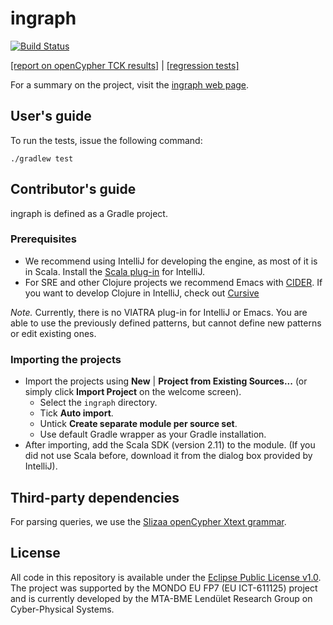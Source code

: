 # ingraph

[![Build Status](https://travis-ci.org/FTSRG/ingraph.svg?branch=master)](https://travis-ci.org/FTSRG/ingraph)

[[report on openCypher TCK results]](http://docs.inf.mit.bme.hu/ingraph/pub/opencypher-report.pdf) | [[regression tests]](http://docs.inf.mit.bme.hu/ingraph/tests/regressionTests/)

For a summary on the project, visit the [ingraph web page](http://docs.inf.mit.bme.hu/ingraph/).

## User's guide

To run the tests, issue the following command:

```
./gradlew test
```

## Contributor's guide

ingraph is defined as a Gradle project.

### Prerequisites
* We recommend using IntelliJ for developing the engine, as most of it is in Scala. Install the [Scala plug-in](https://plugins.jetbrains.com/idea/plugin/1347-scala) for IntelliJ.
* For SRE and other Clojure projects we recommend Emacs with [CIDER](https://cider.readthedocs.io/en/latest/). If you want to develop Clojure in IntelliJ, check out [Cursive](https://cursive-ide.com/) 

*Note.* Currently, there is no VIATRA plug-in for IntelliJ or Emacs. You are able to use the previously defined patterns, but cannot define new patterns or edit existing ones.

### Importing the projects

* Import the projects using **New** | **Project from Existing Sources...** (or simply click **Import Project** on the welcome screen).
  * Select the `ingraph` directory.
  * Tick **Auto import**.
  * Untick **Create separate module per source set**.
  * Use default Gradle wrapper as your Gradle installation.
* After importing, add the Scala SDK (version 2.11) to the module. (If you did not use Scala before, download it from the dialog box provided by IntelliJ).

## Third-party dependencies

For parsing queries, we use the [Slizaa openCypher Xtext grammar](https://github.com/slizaa/slizaa-opencypher-xtext).

## License

All code in this repository is available under the [Eclipse Public License v1.0](http://www.eclipse.org/legal/epl-v10.html). The project was supported by the MONDO EU FP7 (EU ICT-611125) project and is currently developed by the MTA-BME Lendület Research Group on Cyber-Physical Systems.
